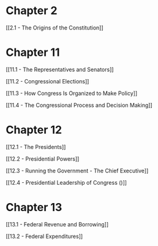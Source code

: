 # Chapter 2
[[2.1 - The Origins of the Constitution]]

# Chapter 11
[[11.1 - The Representatives and Senators]]

[[11.2 - Congressional Elections]]

[[11.3 - How Congress Is Organized to Make Policy]]

[[11.4 - The Congressional Process and Decision Making]]

# Chapter 12
[[12.1 - The Presidents]]

[[12.2 - Presidential Powers]]

[[12.3 - Running the Government - The Chief Executive]]

[[12.4 - Presidential Leadership of Congress ()]]

# Chapter 13
[[13.1 - Federal Revenue and Borrowing]]

[[13.2 - Federal Expenditures]]